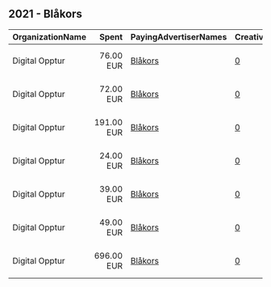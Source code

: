 ## 2021 - Blåkors 
|OrganizationName|Spent|PayingAdvertiserNames|CreativeUrls|Impressions|Genders|AgeBrackets|CountryCodes|BillingAddresses|CandidateBallotInformation|
|:---|---:|:---|:---|---:|:---|:---|:---|:---|:---|
|Digital Opptur|76.00 EUR|[Blåkors](2021/Blåkors.md)|[0](https://www.snap.com/political-ads/asset/1858ecea99ff47e94c05ab873d21e578af5e54e0cb4d09157fe6b050c8e6a434?mediaType=jpg)|13,886||18+|norway|"Edvard Storms gate 2,OSLO,0166,NO"|Bla Kors|
|Digital Opptur|72.00 EUR|[Blåkors](2021/Blåkors.md)|[0](https://www.snap.com/political-ads/asset/5dc5df129f6ae2d0d146845d4d7fa5776528b97724a85b80dfcb4b3593eeb0f0?mediaType=jpg)|15,236||18+|norway|"Edvard Storms gate 2,OSLO,0166,NO"|Bla Kors|
|Digital Opptur|191.00 EUR|[Blåkors](2021/Blåkors.md)|[0](https://www.snap.com/political-ads/asset/f165d5f1a14fbf868663d09906a6ddf6d03a94672b0df6bcdbd2c777f7f03b95?mediaType=jpg)|27,415||18+|norway|"Edvard Storms gate 2,OSLO,0166,NO"|Bla Kors|
|Digital Opptur|24.00 EUR|[Blåkors](2021/Blåkors.md)|[0](https://www.snap.com/political-ads/asset/7dabe238e52778c6f7ff5a31a98bb89f9721d4f63dd5385aa15bfe2c43169fba?mediaType=jpg)|5,042||18+|norway|"Edvard Storms gate 2,OSLO,0166,NO"|Bla Kors|
|Digital Opptur|39.00 EUR|[Blåkors](2021/Blåkors.md)|[0](https://www.snap.com/political-ads/asset/554fa5713ce75887be6c6279fe2a88ee1855762c87c28de40769bf36b03a022d?mediaType=jpg)|7,114||18+|norway|"Edvard Storms gate 2,OSLO,0166,NO"|Bla Kors|
|Digital Opptur|49.00 EUR|[Blåkors](2021/Blåkors.md)|[0](https://www.snap.com/political-ads/asset/08ce81620b5b2c313063508d59d708adabdfda6d15982e7bc84a6028cd4e0813?mediaType=jpg)|8,382||18+|norway|"Edvard Storms gate 2,OSLO,0166,NO"|Bla Kors|
|Digital Opptur|696.00 EUR|[Blåkors](2021/Blåkors.md)|[0](https://www.snap.com/political-ads/asset/c904e17ebbade2db20f7a582a1ced99f27722cedb7f200d24ae7dfbae688f3a8?mediaType=jpg)|146,507||18+|norway|"Edvard Storms gate 2,OSLO,0166,NO"|Bla Kors|
